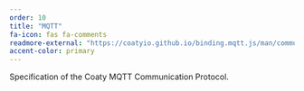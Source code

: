 ```yaml
---
order: 10
title: "MQTT"
fa-icon: fas fa-comments
readmore-external: "https://coatyio.github.io/binding.mqtt.js/man/communication-protocol/"
accent-color: primary
---
```


Specification of the Coaty MQTT Communication Protocol.
